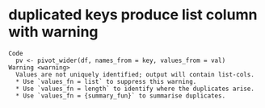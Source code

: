 # duplicated keys produce list column with warning

    Code
      pv <- pivot_wider(df, names_from = key, values_from = val)
    Warning <warning>
      Values are not uniquely identified; output will contain list-cols.
      * Use `values_fn = list` to suppress this warning.
      * Use `values_fn = length` to identify where the duplicates arise.
      * Use `values_fn = {summary_fun}` to summarise duplicates.

